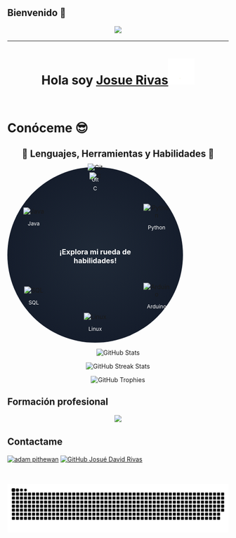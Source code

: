 ## Bienvenido 👋

<!--
**JosueDavidRivasGarcia/JosueDavidRivasGarcia** is a ✨ _special_ ✨ repository because its `README.md` (this file) appears on your GitHub profile.

Here are some ideas to get you started:

- 🔭 I’m currently working on ...
- 🌱 I’m currently learning ...
- 👯 I’m looking to collaborate on ...
- 🤔 I’m looking for help with ...
- 💬 Ask me about ...
- 📫 How to reach me: ...
- 😄 Pronouns: ...
- ⚡ Fun fact: ...
-->

<p align="center">
  <img src="https://miro.medium.com/max/2048/1*OohqW5DGh9CQS4hLY5FXzA.png" height="230"/>
</p>
<hr>
<h1 align="center">Hola soy <a href="https://github.com/JosueDavidRivasGarcia">Josue Rivas</a><img src="https://github.com/Kathryn-Jie/Kathryn-Jie/blob/main/wave.gif" width="60px"/></h1>
<Br>
<h1>Conóceme 😎</h1>
<div>
  <h2 align="center">🌟 Lenguajes, Herramientas y Habilidades 🌟</h2>

<div align="center" style="position: relative; width: 400px; height: 400px; border-radius: 50%; display: flex; justify-content: center; align-items: center; background: radial-gradient(circle, #1f2937, #111827);">
  <div style="position: absolute; top: 10%; left: 50%; transform: translate(-50%, -50%); text-align: center;">
    <img src="https://cdn.jsdelivr.net/gh/devicons/devicon/icons/c/c-original.svg" alt="C" width="50" />
    <p style="color: white; font-size: 12px;">C</p>
  </div>
  <div style="position: absolute; top: 30%; left: 85%; transform: translate(-50%, -50%); text-align: center;">
    <img src="https://cdn.jsdelivr.net/gh/devicons/devicon/icons/python/python-original.svg" alt="Python" width="50" />
    <p style="color: white; font-size: 12px;">Python</p>
  </div>
  <div style="position: absolute; top: 75%; left: 85%; transform: translate(-50%, -50%); text-align: center;">
    <img src="https://cdn.jsdelivr.net/gh/devicons/devicon/icons/arduino/arduino-original.svg" alt="Arduino" width="50" />
    <p style="color: white; font-size: 12px;">Arduino</p>
  </div>
  <div style="position: absolute; top: 90%; left: 50%; transform: translate(-50%, -50%); text-align: center;">
    <img src="https://cdn.jsdelivr.net/gh/devicons/devicon/icons/linux/linux-original.svg" alt="Linux" width="50" />
    <p style="color: white; font-size: 12px;">Linux</p>
  </div>
  <div style="position: absolute; top: 75%; left: 15%; transform: translate(-50%, -50%); text-align: center;">
    <img src="https://cdn.jsdelivr.net/gh/devicons/devicon/icons/mysql/mysql-original-wordmark.svg" alt="SQL" width="50" />
    <p style="color: white; font-size: 12px;">SQL</p>
  </div>
  <div style="position: absolute; top: 30%; left: 15%; transform: translate(-50%, -50%); text-align: center;">
    <img src="https://cdn.jsdelivr.net/gh/devicons/devicon/icons/java/java-original.svg" alt="Java" width="50" />
    <p style="color: white; font-size: 12px;">Java</p>
  </div>
  <div style="position: absolute; top: 5%; left: 50%; transform: translate(-50%, -50%); text-align: center;">
    <img src="https://cdn.jsdelivr.net/gh/devicons/devicon/icons/git/git-original.svg" alt="Git" width="50" />
    <p style="color: white; font-size: 12px;">Git</p>
  </div>
  <div style="position: absolute; top: 50%; left: 50%; transform: translate(-50%, -50%); text-align: center;">
    <h3 style="color: white;">¡Explora mi rueda de habilidades!</h3>
  </div>
</div>

</div>

<p align="center">
  <img src="https://github-readme-stats.vercel.app/api?username=JosueDavidRivasGarcia&show_icons=true&theme=radical" alt="GitHub Stats" />
</p>

<p align="center">
  <img src="https://github-readme-streak-stats.herokuapp.com/?user=JosueDavidRivasGarcia&theme=radical" alt="GitHub Streak Stats" />
</p>

<p align="center">
  <img src="https://github-profile-trophy.vercel.app/?username=JosueDavidRivasGarcia&theme=darkhub" alt="GitHub Trophies" />
</p>

</div>
  <div>
    <h2>Formación profesional</h2>
    <p align="center">
      <img src="https://www.computacionuaz.mx/wp-content/uploads/2022/11/LogoIC_mnu.png" width="100" heigth="100">
    </p>
  </div>
  <div>
    <h2>Contactame</h2>
    <a href="https://www.linkedin.com/in/josu%C3%A9-david-rivas-garc%C3%ADa-548436264/" target="blank"><img align="center"
      src="https://raw.githubusercontent.com/rahuldkjain/github-profile-readme-generator/master/src/images/icons/Social/linked-in-alt.svg"
      alt="adam pithewan" height="30" width="40" /></a>
    <a href="https://github.com/JosueDavidRivasGarcia" target="blank">
      <img align="center" 
           src="https://raw.githubusercontent.com/rahuldkjain/github-profile-readme-generator/master/src/images/icons/Social/github.svg" 
           alt="GitHub Josué David Rivas" 
           height="30" 
           width="40" />
    </a>

  </div>
</div><br><br>


<p align="center">
  <img  src="https://raw.githubusercontent.com/iscpatricio92/iscpatricio92/main/resources/img/github-contribution-grid-snake.svg"
    alt="iscpatricio92" />
</p>
